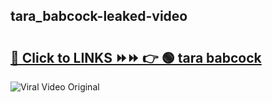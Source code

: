 
 ## tara_babcock-leaked-video 

# <h2><a href="https://clipsfans.com/tara_babcock&ref=git">🔗 Click to LINKS ⏩⏩ 👉 🟢 tara babcock </a></h2>

<a href="https://clipsfans.com/tara_babcock&ref=git" rel="nofollow" data-target="animated-image.originalLink"><img src="https://i.ibb.co.com/xMMVF88/686577567.gif" alt="Viral Video Original" style="max-width: 100%; display: inline-block;" data-target="animated-image.originalImage"></a>
